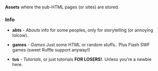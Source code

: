 **Assets** where the sub-HTML pages (or sites) are stored.

### Info

* **abts** - *Abouts* info for some peoples, only for storytelling (or annoying lolcow).

* **games** - *Games* Just some HTML or random stuffs.. Plus Flash SWF games (sweet Ruffle support anyway!)

* **tus** - *Tutorials*, or just tutorials **FOR LOSERS!**. Unless you're a newbie here.